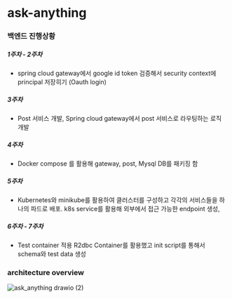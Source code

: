 # ask-anything

### 백엔드 진행상황

##### 1주차 - 2주차

- spring cloud gateway에서 google id token 검증해서 security context에 principal 저장히기 (Oauth login)

##### 3주차

- Post 서비스 개발, Spring cloud gateway에서 post 서비스로 라우팅하는 로직 개발

##### 4주차

- Docker compose 를 활용해 gateway, post, Mysql DB를 패키징 함

##### 5주차

- Kubernetes와 minikube를 활용하여 클러스터를 구성하고 각각의 서비스들을 하나의 파드로 배포. k8s service를 활용해 외부에서 접근 가능한 endpoint 생성,

##### 6주차 - 7주차

- Test container 적용 R2dbc Container를 활용했고 init script를 통해서 schema와 test data 생성

### architecture overview

![ask_anything drawio (2)](https://user-images.githubusercontent.com/55564829/212544938-2adc86ad-50a1-45c3-ada1-8bd90f3abd5a.png)
